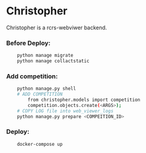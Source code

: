 # Christopher  

Christopher is a  rcrs-webviwer backend.

### Before Deploy:

```sh
    python manage migrate
    python manage collactstatic
```

### Add competition:

```sh
    python manage.py shell
    # ADD COMPETITION 
        from christopher.models import competition
        competition.objects.create(<ARGS>);
    # COPY LOG file into web_viewer_logs
    python manage.py prepare <COMPEITION_ID>
```

### Deploy:
```sh
    docker-compose up
```